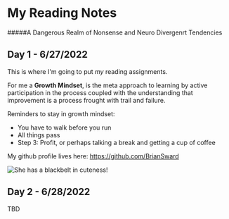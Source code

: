 # My Reading Notes
#####A Dangerous Realm of Nonsense and Neuro Divergenrt Tendencies

## Day 1 - 6/27/2022

This is where I'm going to put *my* reading assignments.

For me a **Growth Mindset**, is the meta approach to learning by active participation in the process coupled with the understanding that improvement is a process frought with trail and failure. 

Reminders to stay in growth mindset:
- You have to walk before you run
- All things pass
- Step 3: Profit, or perhaps talking a break and getting a cup of coffee

My github profile lives here: <https://github.com/BrianSward>

![She has a blackbelt in cuteness!](https://github.com/BrianSward/reading-notes/blob/main/PXL_20220609_153110554.PORTRAIT.jpg?raw=true "This is Chickpea")

## Day 2 - 6/28/2022

TBD
